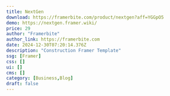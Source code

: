 ```yaml
---
title: NextGen
download: https://framerbite.com/product/nextgen?aff=YGGpO5
demo: https://nextgen.framer.wiki/
price: 29
author: "Framerbite"
author_link: https://framerbite.com
date: 2024-12-30T07:20:14.376Z
description: "Construction Framer Template"
ssg: [Framer]
css: []
ui: []
cms: []
category: [Business,Blog]
draft: false
---
```

